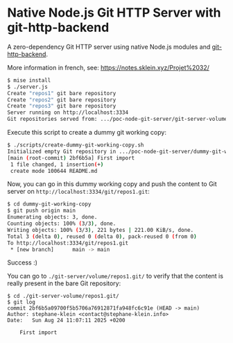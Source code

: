 # Native Node.js Git HTTP Server with git-http-backend 

A zero-dependency Git HTTP server using native Node.js modules and [git-http-backend](https://git-scm.com/docs/git-http-backend).

More information in french, see: https://notes.sklein.xyz/Projet%2032/

```sh
$ mise install
$ ./server.js
Create "repos1" git bare repository
Create "repos2" git bare repository
Create "repos3" git bare repository
Server running on http://localhost:3334
Git repositories served from: .../poc-node-git-server/git-server-volume
```

Execute this script to create a dummy git working copy:

```sh
$ ./scripts/create-dummy-git-working-copy.sh
Initialized empty Git repository in .../poc-node-git-server/dummy-git-working-copy/.git/
[main (root-commit) 2bf6b5a] First import
 1 file changed, 1 insertion(+)
 create mode 100644 README.md
```

Now, you can go in this dummy working copy and push the content to Git server on `http://localhost:3334/git/repos1.git`:

```sh
$ cd dummy-git-working-copy
$ git push origin main
Enumerating objects: 3, done.
Counting objects: 100% (3/3), done.
Writing objects: 100% (3/3), 221 bytes | 221.00 KiB/s, done.
Total 3 (delta 0), reused 0 (delta 0), pack-reused 0 (from 0)
To http://localhost:3334/git/repos1.git
 * [new branch]      main -> main
```

Success :)

You can go to `./git-server/volume/repos1.git/` to verify that the content is really present in the bare Git repository:

```
$ cd ./git-server-volume/repos1.git/
$ git log
commit 2bf6b5a09700f5b5706a76912871fa948fc6c91e (HEAD -> main)
Author: stephane-klein <contact@stephane-klein.info>
Date:   Sun Aug 24 11:07:11 2025 +0200

    First import
```
